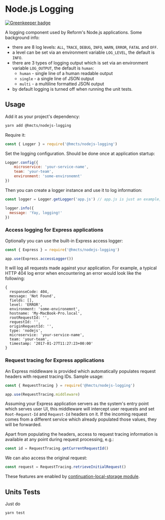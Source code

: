 # Node.js Logging

[![Greenkeeper badge](https://badges.greenkeeper.io/hmcts/nodejs-logging.svg)](https://greenkeeper.io/)

A logging component used by Reform's Node.js applications. Some background info:
* there are 8 log levels: `ALL`, `TRACE`, `DEBUG`, `INFO`, `WARN`, `ERROR`, `FATAL` and `OFF`.
* a level can be set via an environment variable `LOG_LEVEL`, the default is `INFO`.
* there are 3 types of logging output which is set via an environment variable `LOG_OUTPUT`, the default is `human`:
  - `human` - single line of a human readable output
  - `single` - a single line of JSON output
  - `multi` - a multiline formatted JSON output
* by default logging is turned off when running the unit tests.

## Usage

Add it as your project's dependency:

```bash
yarn add @hmcts/nodejs-logging
```

Require it:

```javascript
const { Logger } = require('@hmcts/nodejs-logging')
```

Set the logging configuration. Should be done once at application startup:

```javascript
Logger.config({ 
    microservice: 'your-service-name', 
    team: 'your-team',
    environment: 'some-environemnt'
})
```

Then you can create a logger instance and use it to log information:

```javascript
const logger = Logger.getLogger('app.js') // app.js is just an example, can be anything that's meaningful to you

logger.info({
  message: 'Yay, logging!'
})
```

### Access logging for Express applications 

Optionally you can use the built-in Express access logger:

```javascript
const { Express } = require('@hmcts/nodejs-logging')

app.use(Express.accessLogger())
```

It will log all requests made against your application. For example, a typical HTTP 404 log error when encountering an error would look like the following:

```
{
  responseCode: 404,
  message: 'Not Found',
  fields: [],
  level: 'ERROR',
  environment: 'some-environemnt',
  hostname: 'My-MacBook-Pro.local',
  rootRequestId: '',
  requestId: '',
  originRequestId: '',
  type: 'nodejs',
  microservice: 'your-service-name',
  team: 'your-team',
  timestamp: '2017-01-27T11:27:23+00:00'
}
```

### Request tracing for Express applications

An Express middleware is provided which automatically populates request headers with request tracing IDs. Sample usage:

```javascript
const { RequestTracing } = require('@hmcts/nodejs-logging')

app.use(RequestTracing.middleware)
```

Assuming your Express application servers as the system's entry point which serves user UI, this middleware will intercept user requests and set `Root-Request-Id` and `Request-Id` headers on it. If the incoming request comes from a different service which already populated those values, they will be forwarded.

Apart from populating the headers, access to request tracing information is available at any point during request processing, e.g.:

```javascript
const id = RequestTracing.getCurrentRequestId()
```

We can also access the original request:

```javascript
const request = RequestTracing.retrieveInitialRequest()
```

These features are enabled by [continuation-local-storage module](https://github.com/othiym23/node-continuation-local-storage).

## Units Tests

Just do

```
yarn test
```
